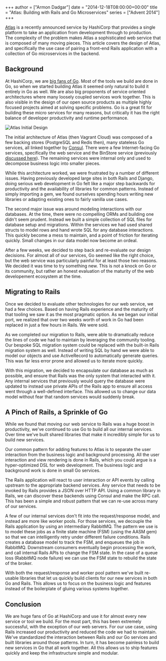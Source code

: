 +++
author = ["Armon Dadgar"]
date = "2014-12-18T08:00:00+00:00"
title = "Atlas: Building with Rails and Go Microservices"
series = ["Advent 2014"]
+++

[Atlas](https://atlas.hashicorp.com) is a recently announced service by
HashiCorp that provides a single platform to take an
application from development through to production. The complexity of the
problem makes Atlas a sophisticated web service that is composed of many
moving pieces. This article covers the design of Atlas, and specifically
the use case of pairing a front-end Rails application with a collection
of Go microservices in the backend.

## Background

At HashiCorp, we are [big fans of Go](https://github.com/hashicorp/). Most of
the tools we build are done in Go, so when we started building Atlas it
seemed only natural to build it entirely in Go as well. We are also
big proponents of service oriented architectures where many loosely
coupled services work together. This is also visible in the design of our
open source products as multiple highly focused projects aimed at solving
specific problems. Go is a great fit for building these micro services for many
reasons, but critically it has the right balance of developer productivity and
runtime performance.

![Atlas Initial Design](/postimages/advent-2014/atlas-initial.png)

The initial architecture of Atlas (then Vagrant Cloud) was composed of a
few backing stores (PostgreSQL and Redis then), many stateless Go services,
all linked together by [Consul](http://consul.io). There were a few
Internet-facing Go services, specifically the web service and the BinStore
service (previously [discussed here](https://hashicorp.com/blog/consul-s3-multipart.html)).
The remaining services were internal only and used to decompose business logic
into smaller pieces.

While this architecture worked, we were frustrated by a number of
different issues. Having previously developed large sites in both
Rails and Django, doing serious web development in Go felt like
a major step backwards for productivity and the availability of libraries
for common patterns. Instead of simply importing a gem, we found ourselves
spending hours writing new libraries or adapting existing ones to fairly
vanilla use cases.

The second major issue was around modeling interactions with our
databases. At the time, there were no compelling ORMs and building
one didn't seem prudent. Instead we built a simple collection of
SQL files for database setup and migrations. Within the services
we had used shared structs to model rows and hand wrote SQL for any
database interactions. This quickly become a mess to maintain, and
a point of friction for iterating quickly. Small changes in our
data model now become an ordeal.

After a few weeks, we decided to step back and re-evaluate our
design decisions. For almost all of our services, Go seemed like
the right choice, but the web service was particularly painful
for at least those two reasons. We decided it was time to try
something new. This is not a knock on Go or its community, but rather
an honest evaluation of the maturity of the web developement
ecosystem at the time.

## Migrating to Rails

Once we decided to evaluate other technologies for our web service, we
had a few choices. Based on having Rails experience and the maturity
of that tooling we saw it as the most pragmatic option. As we began
our initial port, we realized that over two weeks worth of work in Go
had been replaced in just a few hours in Rails. We were sold.

As we completed our migration to Rails, were able to dramatically
reduce the lines of code we had to maintain by leveraging the community
tooling. Our bespoke SQL migration system could be replaced with the built-in
Rails migration system as well. Instead of writing SQL by hand we were able to
model our objects and use ActiveRecord to automatically generate queries.
This was far less error prone and allowed us to iterate more quickly.

With this migration, we decided to encapsulate our database as much
as possible, and ensure that Rails was the only system that interacted
with it. Any internal services that previously would query the database
were updated to instead use private APIs of the Rails app to ensure
all access went through a well-defined interface. This allowed us
to change our data model without fear that random services would
suddenly break.

## A Pinch of Rails, a Sprinkle of Go

While we found that moving our web service to Rails was a huge boost
in productivity, we've continued to use Go to build all our internal
services. Over time we've built shared libraries that make it incredibly
simple for us to build new services.

Our common pattern for adding features to Atlas is to separate the
user interaction from the business logic and background processing.
All the user interaction and view rendering is done in Rails, which you
could argue is a hyper-optimized DSL for web development. The business
logic and background work is done in small Go services.

The Rails application will react to user interaction or API events
by calling upstream to the appropriate backend services. Any service
that needs to be invoked by Rails provides a JSON over HTTP API. Using
a common library in Rails, we can discover these backends using Consul
and make the RPC call. This has been a simple and robust pattern that
we can re-use across many of our services.

A few of our internal services don't fit into the request/response
model, and instead are more like worker pools. For those services,
we decouple the Rails application by using an intermediary RabbitMQ.
The pattern we use is to model these jobs as a finite state machine (FSM)
(using the AASM gem) so that we can intelligently retry under different failure conditions.
Rails creates a database model to track the FSM, and enqueues the
job in RabbitMQ. Downstream consumers eventually begin processing
the work, and call internal Rails APIs to change the FSM
state. In the case of a queue loss (RabbitMQ node failure) we
can use the FSM state to rebuild the state of the broker.

With both the request/response and worker pool pattern we've built
re-usable libraries that let us quickly build clients for our new services
in both Go and Rails. This allows us to focus on the business logic
and features instead of the boilerplate of gluing various systems
together.

## Conclusion

We are huge fans of Go at HashiCorp and use it for almost every new service
or tool we build. For the most part, this has been extremely successful,
with the exception of our web servers. For our use case, using Rails
increased our productivity and reduced the code we had to maintain. We've
standardized the interaction between Rails and our Go services and built
libraries around those patterns. In turn, it has become painless to build new
services in Go that all work together. All this allows us to ship features
quickly and keep the infrastructure simple and modular.

